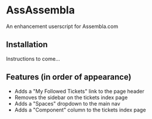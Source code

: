 # AssAssembla

An enhancement userscript for Assembla.com

## Installation

Instructions to come...

## Features (in order of appearance)

*   Adds a "My Followed Tickets" link to the page header
*   Removes the sidebar on the tickets index page
*   Adds a "Spaces" dropdown to the main nav
*   Adds a "Component" column to the tickets index page
